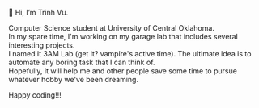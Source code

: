 👋 Hi, I’m Trinh Vu.

Computer Science student at University of Central Oklahoma. \
In my spare time, I'm working on my garage lab that includes several interesting projects. \
I named it 3AM Lab (get it? vampire's active time). The ultimate idea is to automate any boring task that I can think of. \
Hopefully, it will help me and other people save some time to pursue whatever hobby we've been dreaming.

Happy coding!!!
<!---
txvu/txvu is a ✨ special ✨ repository because its `README.md` (this file) appears on your GitHub profile.
You can click the Preview link to take a look at your changes.
--->
